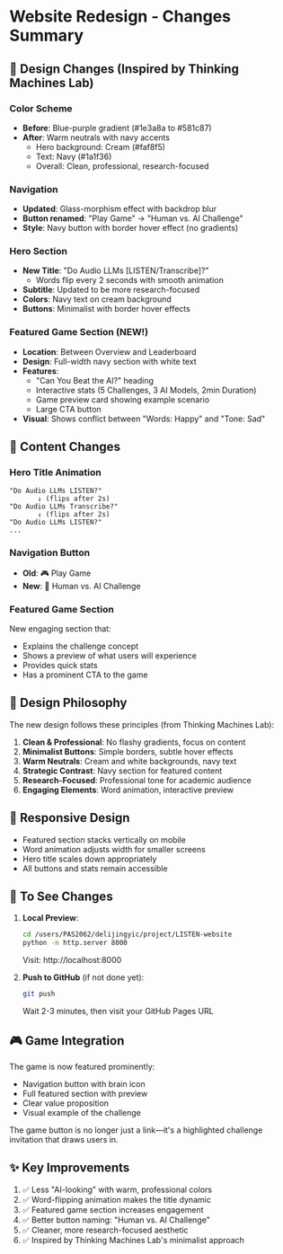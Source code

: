 # Website Redesign - Changes Summary

## 🎨 Design Changes (Inspired by Thinking Machines Lab)

### Color Scheme
- **Before**: Blue-purple gradient (#1e3a8a to #581c87)
- **After**: Warm neutrals with navy accents
  - Hero background: Cream (#faf8f5)
  - Text: Navy (#1a1f36)
  - Overall: Clean, professional, research-focused

### Navigation
- **Updated**: Glass-morphism effect with backdrop blur
- **Button renamed**: "Play Game" → "Human vs. AI Challenge"
- **Style**: Navy button with border hover effect (no gradients)

### Hero Section
- **New Title**: "Do Audio LLMs [LISTEN/Transcribe]?" 
  - Words flip every 2 seconds with smooth animation
- **Subtitle**: Updated to be more research-focused
- **Colors**: Navy text on cream background
- **Buttons**: Minimalist with border hover effects

### Featured Game Section (NEW!)
- **Location**: Between Overview and Leaderboard
- **Design**: Full-width navy section with white text
- **Features**:
  - "Can You Beat the AI?" heading
  - Interactive stats (5 Challenges, 3 AI Models, 2min Duration)
  - Game preview card showing example scenario
  - Large CTA button
- **Visual**: Shows conflict between "Words: Happy" and "Tone: Sad"

## 📝 Content Changes

### Hero Title Animation
```
"Do Audio LLMs LISTEN?"
       ↓ (flips after 2s)
"Do Audio LLMs Transcribe?"
       ↓ (flips after 2s)
"Do Audio LLMs LISTEN?"
...
```

### Navigation Button
- **Old**: 🎮 Play Game
- **New**: 🧠 Human vs. AI Challenge

### Featured Game Section
New engaging section that:
- Explains the challenge concept
- Shows a preview of what users will experience
- Provides quick stats
- Has a prominent CTA to the game

## 🎯 Design Philosophy

The new design follows these principles (from Thinking Machines Lab):

1. **Clean & Professional**: No flashy gradients, focus on content
2. **Minimalist Buttons**: Simple borders, subtle hover effects
3. **Warm Neutrals**: Cream and white backgrounds, navy text
4. **Strategic Contrast**: Navy section for featured content
5. **Research-Focused**: Professional tone for academic audience
6. **Engaging Elements**: Word animation, interactive preview

## 📱 Responsive Design

- Featured section stacks vertically on mobile
- Word animation adjusts width for smaller screens
- Hero title scales down appropriately
- All buttons and stats remain accessible

## 🚀 To See Changes

1. **Local Preview**:
   ```bash
   cd /users/PAS2062/delijingyic/project/LISTEN-website
   python -m http.server 8000
   ```
   Visit: http://localhost:8000

2. **Push to GitHub** (if not done yet):
   ```bash
   git push
   ```
   Wait 2-3 minutes, then visit your GitHub Pages URL

## 🎮 Game Integration

The game is now featured prominently:
- Navigation button with brain icon
- Full featured section with preview
- Clear value proposition
- Visual example of the challenge

The game button is no longer just a link—it's a highlighted challenge invitation that draws users in.

## ✨ Key Improvements

1. ✅ Less "AI-looking" with warm, professional colors
2. ✅ Word-flipping animation makes the title dynamic
3. ✅ Featured game section increases engagement
4. ✅ Better button naming: "Human vs. AI Challenge"
5. ✅ Cleaner, more research-focused aesthetic
6. ✅ Inspired by Thinking Machines Lab's minimalist approach

